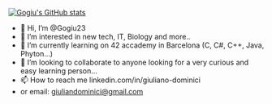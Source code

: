 [![Gogiu's GitHub stats](https://github-readme-stats.vercel.app/api?username=Gogiu23)](https://github.com/Gogiu23/github-readme-stats)
- 👋 Hi, I’m @Gogiu23
- 👀 I’m interested in new tech, IT, Biology and more..
- 🌱 I’m currently learning on 42 accademy in Barcelona (C, C#, C++, Java, Phyton...)
- 💞️ I’m looking to collaborate to anyone looking for a very curious and easy learning person...
- 📫 How to reach me linkedin.com/in/giuliano-dominici
- or email: giuliandominici@gmail.com

<!---
Gogiu23/Gogiu23 is a ✨ special ✨ repository because its `README.md` (this file) appears on your GitHub profile.
You can click the Preview link to take a look at your changes.
--->
